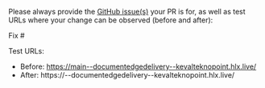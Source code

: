 Please always provide the [GitHub issue(s)](../issues) your PR is for, as well as test URLs where your change can be observed (before and after):

Fix #<gh-issue-id>

Test URLs:
- Before: https://main--documentedgedelivery--kevalteknopoint.hlx.live/
- After: https://<branch>--documentedgedelivery--kevalteknopoint.hlx.live/
